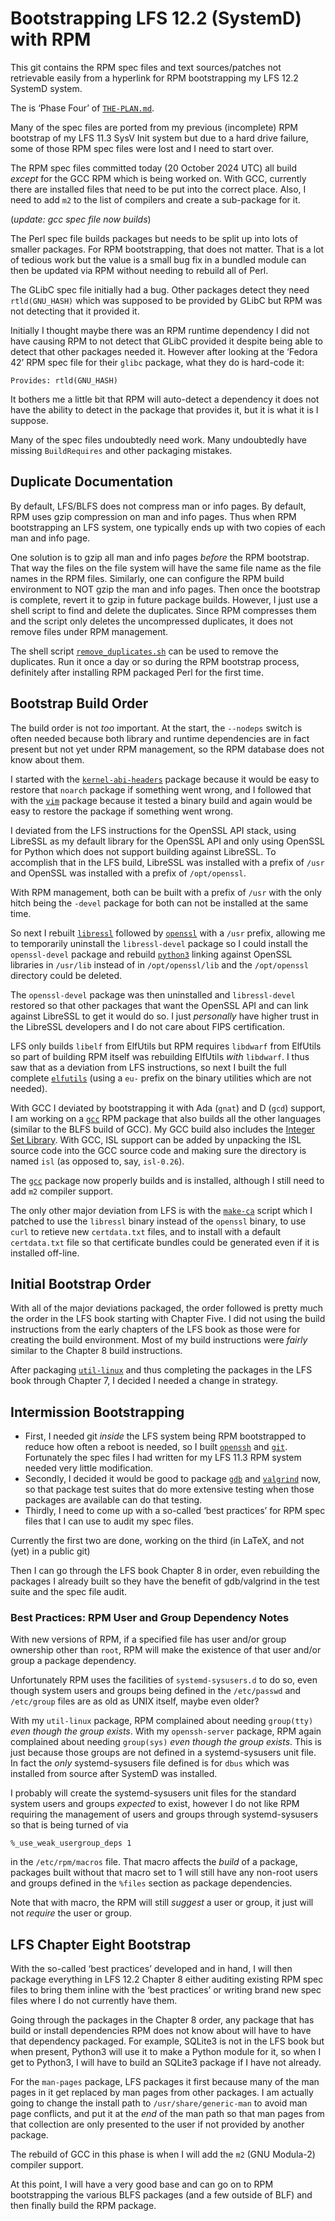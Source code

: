 Bootstrapping LFS 12.2 (SystemD) with RPM
=========================================

This git contains the RPM spec files and text sources/patches not retrievable
easily from a hyperlink for RPM bootstrapping my LFS 12.2 SystemD system.

The is ‘Phase Four’ of [`THE-PLAN.md`](THE-PLAN.md).

Many of the spec files are ported from my previous (incomplete) RPM bootstrap of
my LFS 11.3 SysV Init system but due to a hard drive failure, some of those RPM
spec files were lost and I need to start over.

The RPM spec files committed today (20 October 2024 UTC) all build *except* for
the GCC RPM which is being worked on. With GCC, currently there are installed
files that need to be put into the correct place. Also, I need to add `m2` to
the list of compilers and create a sub-package for it.

(*update: gcc spec file now builds*)

The Perl spec file builds packages but needs to be split up into lots of smaller
packages. For RPM bootstrapping, that does not matter. That is a lot of tedious
work but the value is a small bug fix in a bundled module can then be updated
via RPM without needing to rebuild all of Perl.

The GLibC spec file initially had a bug. Other packages detect they need
`rtld(GNU_HASH)` which was supposed to be provided by GLibC but RPM was not
detecting that it provided it.

Initially I thought maybe there was an RPM runtime dependency I did not have
causing RPM to not detect that GLibC provided it despite being able to detect
that other packages needed it. However after looking at the ‘Fedora 42’ RPM
spec file for their `glibc` package, what they do is hard-code it:

    Provides: rtld(GNU_HASH)

It bothers me a little bit that RPM will auto-detect a dependency it does not
have the ability to detect in the package that provides it, but it is what it
is I suppose.

Many of the spec files undoubtedly need work. Many undoubtedly have missing
`BuildRequires` and other packaging mistakes.


Duplicate Documentation
-----------------------

By default, LFS/BLFS does not compress man or info pages. By default, RPM uses
gzip compression on man and info pages. Thus when RPM bootstrapping an LFS
system, one typically ends up with two copies of each man and info page.

One solution is to gzip all man and info pages *before* the RPM bootstrap. That
way the files on the file system will have the same file name as the file names
in the RPM files. Similarly, one can configure the RPM build environment to NOT
gzip the man and info pages. Then once the bootstrap is complete, revert it to
gzip in future package builds. However, I just use a shell script to find and
delete the duplicates. Since RPM compresses them and the script only deletes the
uncompressed duplicates, it does not remove files under RPM management.

The shell script [`remove_duplicates.sh`](remove_duplicates.sh) can be used to
remove the duplicates. Run it once a day or so during the RPM bootstrap process,
definitely after installing RPM packaged Perl for the first time.


Bootstrap Build Order
---------------------

The build order is not *too* important. At the start, the `--nodeps` switch is
often needed because both library and runtime dependencies are in fact present
but not yet under RPM management, so the RPM database does not know about them.

I started with the [`kernel-abi-headers`](SPECS/kernel-abi-headers.spec) package
because it would be easy to restore that `noarch` package if something went
wrong, and I followed that with the [`vim`](SPECS/vim.spec) package because it
tested a binary build and again would be easy to restore the package if
something went wrong.

I deviated from the LFS instructions for the OpenSSL API stack, using LibreSSL
as my default library for the OpenSSL API and only using OpenSSL for Python
which does not support building against LibreSSL. To accomplish that in the LFS
build, LibreSSL was installed with a prefix of `/usr` and OpenSSL was installed
with a prefix of `/opt/openssl`.

With RPM management, both can be built with a prefix of `/usr` with the only
hitch being the `-devel` package for both can not be installed at the same time.

So next I rebuilt [`libressl`](SPECS/libressl.spec) followed by
[`openssl`](SPECS/openssl.spec) with a `/usr` prefix, allowing me to temporarily
uninstall the `libressl-devel` package so I could install the `openssl-devel`
package and rebuild [`python3`](SPECS/python3.spec) linking against OpenSSL
libraries in `/usr/lib` instead of in `/opt/openssl/lib` and the `/opt/openssl`
directory could be deleted.

The `openssl-devel` package was then uninstalled and `libressl-devel` restored
so that other packages that want the OpenSSL API and can link against LibreSSL
to get it would do so. I just *personally* have higher trust in the LibreSSL
developers and I do not care about FIPS certification.

LFS only builds `libelf` from ElfUtils but RPM requires `libdwarf` from ElfUtils
so part of building RPM itself was rebuilding ElfUtils *with* `libdwarf`. I thus
saw that as a deviation from LFS instructions, so next I built the full complete
[`elfutils`](SPECS/elfutils.spec) (using a `eu-` prefix on the binary
utilities which are not needed).

With GCC I deviated by bootstrapping it with Ada (`gnat`) and D (`gcd`) support,
I am working on a [`gcc`](SPECS/gcc.spec) RPM package that also builds all the
other languages (similar to the BLFS build of GCC). My GCC build also includes
the [Integer Set Library](https://en.wikipedia.org/wiki/Integer_set_library).
With GCC, ISL support can be added by unpacking the ISL source code into the
GCC source code and making sure the directory is named `isl` (as opposed to,
say, `isl-0.26`).

The [`gcc`](SPECS/gcc.spec) package now properly builds and is installed,
although I still need to add `m2` compiler support.

The only other major deviation from LFS is with the
[`make-ca`](SPECS/make-ca.spec) script which I patched to use the `libressl`
binary instead of the `openssl` binary, to use `curl` to retieve new
`certdata.txt` files, and to install with a default `certdata.txt` file so that
certificate bundles could be generated even if it is installed off-line.


Initial Bootstrap Order
-----------------------

With all of the major deviations packaged, the order followed is pretty much the
order in the LFS book starting with Chapter Five. I did not using the build
instructions from the early chapters of the LFS book as those were for creating
the build environment. Most of my build instructions were *fairly* similar to
the Chapter 8 build instructions.

After packaging [`util-linux`](util-linux) and thus completing the packages in
the LFS book through Chapter 7, I decided I needed a change in strategy.


Intermission Bootstrapping
--------------------------

* First, I needed git *inside* the LFS system being RPM bootstrapped to reduce
  how often a reboot is needed, so I built [`openssh`](SPECS/openssh.spec) and
  [`git`](SPECS/git.spec). Fortunately the spec files I had written for my LFS
  11.3 RPM system needed very little modification.
* Secondly, I decided it would be good to package [`gdb`](gdb.spec) and
  [`valgrind`](SPECS/valgrind.spec) now, so that package test suites that do
  more extensive testing when those packages are available can do that testing.
* Thirdly, I need to come up with a so-called ‘best practices’ for RPM spec
  files that I can use to audit my spec files.

Currently the first two are done, working on the third (in LaTeX, and not (yet)
in a public git)

Then I can go through the LFS book Chapter 8 in order, even rebuilding the
packages I already built so they have the benefit of gdb/valgrind in the test
suite and the spec file audit.

### Best Practices: RPM User and Group Dependency Notes

With new versions of RPM, if a specified file has user and/or group ownership
other than `root`, RPM will make the existence of that user and/or group a
package dependency.

Unfortunately RPM uses the facilities of `systemd-sysusers.d` to do so, even
though system users and groups being defined in the `/etc/passwd` and
`/etc/group` files are as old as UNIX itself, maybe even older?

With my `util-linux` package, RPM complained about needing `group(tty)` *even
though the group exists*. With my `openssh-server` package, RPM again complained
about needing `group(sys)` *even though the group exists*. This is just because
those groups are not defined in a systemd-sysusers unit file. In fact the *only*
systemd-sysusers file defined is for `dbus` which was installed from source
after SystemD was installed.

I probably will create the systemd-sysusers unit files for the standard system
users and groups *expected* to exist, however I do not like RPM requiring the
management of users and groups through systemd-sysusers so that is being turned
of via

    %_use_weak_usergroup_deps 1

in the `/etc/rpm/macros` file. That macro affects the *build* of a package,
packages built without that macro set to 1 will still have any non-root users
and groups defined in the `%files` section as package dependencies.

Note that with macro, the RPM will still *suggest* a user or group, it just will
not *require* the user or group.


LFS Chapter Eight Bootstrap
---------------------------

With the so-called ‘best practices’ developed and in hand, I will then package
everything in LFS 12.2 Chapter 8 either auditing existing RPM spec files to
bring them inline with the ‘best practices’ or writing brand new spec files
where I do not currently have them.

Going through the packages in the Chapter 8 order, any package that has build or
install dependencies RPM does not know about will have to have that dependency
packaged. For example, SQLite3 is not in the LFS book but when present, Python3
will use it to make a Python module for it, so when I get to Python3, I will
have to build an SQLite3 package if I have not already.

For the `man-pages` package, LFS packages it first because many of the man pages
in it get replaced by man pages from other packages. I am actually going to
change the install path to `/usr/share/generic-man` to avoid man page conflicts,
and put it at the *end* of the man path so that man pages from that collection
are only presented to the user if not provided by another package.

The rebuild of GCC in this phase is when I will add the `m2` (GNU Modula-2)
compiler support.

At this point, I will have a very good base and can go on to RPM bootstrapping
the various BLFS packages (and a few outside of BLF) and then finally build the
RPM package.
